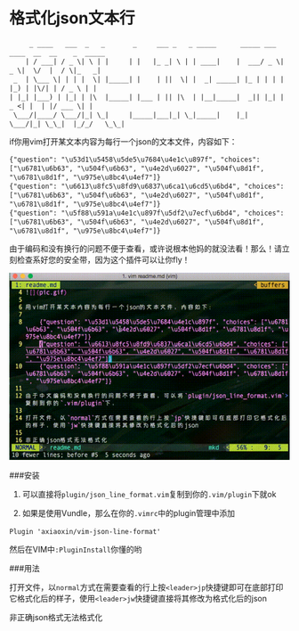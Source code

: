 格式化json文本行
================

         _ ____   ___  _   _       _     ___ _   _ _____      _____ ___  ____  __  __    _  _____
        | / ___| / _ \| \ | |     | |   |_ _| \ | | ____|    |  ___/ _ \|  _ \|  \/  |  / \|_   _|
     _  | \___ \| | | |  \| |_____| |    | ||  \| |  _| _____| |_ | | | | |_) | |\/| | / _ \ | |
    | |_| |___) | |_| | |\  |_____| |___ | || |\  | |__|_____|  _|| |_| |  _ <| |  | |/ ___ \| |
     \___/|____/ \___/|_| \_|     |_____|___|_| \_|_____|    |_|   \___/|_| \_\_|  |_/_/   \_\_|


if你用vim打开某文本内容为每行一个json的文本文件，内容如下：

    {"question": "\u53d1\u5458\u5de5\u7684\u4e1c\u897f", "choices": ["\u6781\u6b63", "\u504f\u6b63", "\u4e2d\u6027", "\u504f\u8d1f", "\u6781\u8d1f", "\u975e\u8bc4\u4ef7"]}
    {"question": "\u6613\u8fc5\u8fd9\u6837\u6ca1\u6cd5\u6bd4", "choices": ["\u6781\u6b63", "\u504f\u6b63", "\u4e2d\u6027", "\u504f\u8d1f", "\u6781\u8d1f", "\u975e\u8bc4\u4ef7"]}
    {"question": "\u5f88\u591a\u4e1c\u897f\u5df2\u7ecf\u6bd4", "choices": ["\u6781\u6b63", "\u504f\u6b63", "\u4e2d\u6027", "\u504f\u8d1f", "\u6781\u8d1f", "\u975e\u8bc4\u4ef7"]}

由于编码和没有换行的问题不便于查看，或许说根本他妈的就没法看！那么！请立刻检查系好您的安全带，因为这个插件可以让你fly！

![](pic.gif)

###安装


1. 可以直接将`plugin/json_line_format.vim`复制到你的`.vim/plugin`下就ok

2. 如果是使用Vundle，那么在你的`.vimrc`中的plugin管理中添加

`Plugin 'axiaoxin/vim-json-line-format'`

然后在VIM中`:PluginInstall`你懂的哟

###用法

打开文件，以`normal`方式在需要查看的行上按`<leader>jp`快捷键即可在底部打印它格式化后的样子，使用`<leader>jw`快捷键直接将其修改为格式化后的json

非正确json格式无法格式化
